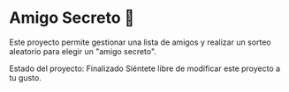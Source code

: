 <h1>
  Amigo Secreto 🎁
</h1>

<p>
  Este proyecto permite gestionar una lista de amigos y realizar un sorteo aleatorio para elegir un "amigo secreto".

  Estado del proyecto: Finalizado
  Siéntete libre de modificar este proyecto a tu gusto.
</p>

